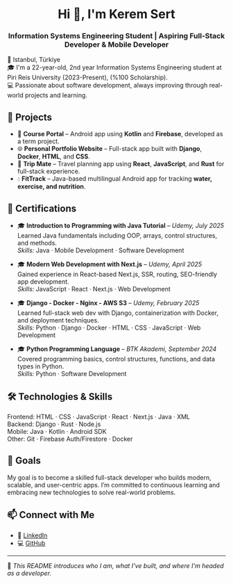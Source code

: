 <h1 align="center">Hi 👋, I'm Kerem Sert</h1>
<h3 align="center">Information Systems Engineering Student | Aspiring Full‑Stack Developer & Mobile Developer</h3>

📍 Istanbul, Türkiye  
🎓 I'm a 22-year-old, 2nd year Information Systems Engineering student at Piri Reis University (2023-Present), (%100 Scholarship).  
💻 Passionate about software development, always improving through real-world projects and learning.

## 🚀 Projects

- 📱 **Course Portal** – Android app using **Kotlin** and **Firebase**, developed as a term project.  
- 🌐 **Personal Portfolio Website** – Full-stack app built with **Django**, **Docker**, **HTML**, and **CSS**.  
- 🧳 **Trip Mate** – Travel planning app using **React**, **JavaScript**, and **Rust** for full-stack experience.  
- 💧 **FitTrack** – Java-based multilingual Android app for tracking **water, exercise, and nutrition**.

## 🏅 Certifications

- 🎓 **Introduction to Programming with Java Tutorial** – *Udemy, July 2025*  
  Learned Java fundamentals including OOP, arrays, control structures, and methods.  
  *Skills:* Java · Mobile Development · Software Development  

- 🎓 **Modern Web Development with Next.js** – *Udemy, April 2025*  
  Gained experience in React-based Next.js, SSR, routing, SEO-friendly app development.  
  *Skills:* JavaScript · React · Next.js · Web Development  

- 🎓 **Django - Docker - Nginx - AWS S3** – *Udemy, February 2025*  
  Learned full-stack web dev with Django, containerization with Docker, and deployment techniques.  
  *Skills:* Python · Django · Docker · HTML · CSS · JavaScript · Web Development  

- 🎓 **Python Programming Language** – *BTK Akademi, September 2024*  
  Covered programming basics, control structures, functions, and data types in Python.  
  *Skills:* Python · Software Development

## 🛠️ Technologies & Skills

Frontend: HTML · CSS · JavaScript · React · Next.js · Java · XML  
Backend: Django · Rust · Node.js   
Mobile: Java · Kotlin · Android SDK  
Other: Git · Firebase Auth/Firestore · Docker 

## 🎯 Goals

My goal is to become a skilled full-stack developer who builds modern, scalable, and user-centric apps. I’m committed to continuous learning and embracing new technologies to solve real-world problems.

## 📫 Connect with Me

- 💼 [LinkedIn](https://www.linkedin.com/in/keremsert/)  
- 💻 [GitHub](https://github.com/keremsert54)  

---

📌 *This README introduces who I am, what I've built, and where I'm headed as a developer.*
